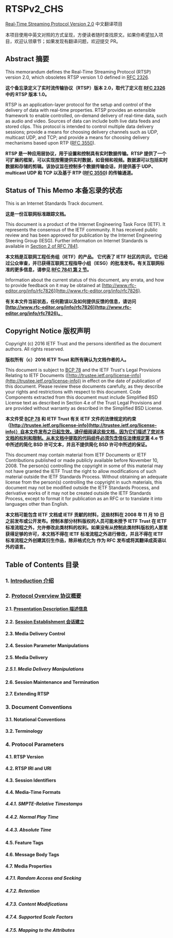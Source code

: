# RTSPv2_CHS

[Real-Time Streaming Protocol Version 2.0](https://tools.ietf.org/html/rfc7826) 中文翻译项目

本项目使用中英文对照的方式呈现，方便读者随时查找原文。如果你希望加入项目，欢迎认领章节；如果发现有翻译问题，欢迎提交 PR。

## Abstract 摘要

This memorandum defines the Real-Time Streaming Protocol (RTSP) version 2.0, which obsoletes RTSP version 1.0 defined in [RFC 2326](https://tools.ietf.org/html/rfc2326).

**这个备忘录定义了实时流传输协议（RTSP）版本 2.0，取代了定义在 [RFC 2326](https://tools.ietf.org/html/rfc2326) 中的 RTSP 版本 1.0。**

RTSP is an application-layer protocol for the setup and control of the delivery of data with real-time properties. RTSP provides an extensible framework to enable controlled, on-demand delivery of real-time data, such as audio and video. Sources of data can include both live data feeds and stored clips. This protocol is intended to control multiple data delivery sessions; provide a means for choosing delivery channels such as UDP, multicast UDP, and TCP; and provide a means for choosing delivery mechanisms based upon RTP ([RFC 3550](https://tools.ietf.org/html/rfc3550)).

**RTSP 是一种应用层协议，用于设置和控制具有实时数据传输。RTSP 提供了一个可扩展的框架，可以实现按需提供实时数据，如音频和视频。数据源可以包括实时数据和存储的剪辑。该协议旨在控制多个数据传输会话，并提供基于 UDP、multicast UDP 和 TCP 以及基于 RTP ([RFC 3550](https://tools.ietf.org/html/rfc3550)) 的传输通道。**

## Status of This Memo 本备忘录的状态

This is an Internet Standards Track document.

**这是一份互联网标准跟踪文档。**

This document is a product of the Internet Engineering Task Force (IETF). It represents the consensus of the IETF community. It has received public review and has been approved for publication by the Internet Engineering Steering Group (IESG). Further information on Internet Standards is available in [Section 2 of RFC 7841](https://tools.ietf.org/html/rfc7841#section-2).

**本文档是互联网工程任务组（IETF）的产品。 它代表了 IETF 社区的共识。它已经过公众审查，并已获得互联网工程指导小组（IESG）的批准发布。有关互联网标准的更多信息，请参见 [RFC 7841 第 2 节](https://tools.ietf.org/html/rfc7841#section-2)。**

Information about the current status of this document, any errata, and how to provide feedback on it may be obtained at [http://www.rfc-editor.org/info/rfc7826](http://www.rfc-editor.org/info/rfc7826).

**有关本文件当前状态，任何勘误以及如何提供反馈的信息，请访问 [http://www.rfc-editor.org/info/rfc7826](http://www.rfc-editor.org/info/rfc7826)。**

## Copyright Notice 版权声明

Copyright (c) 2016 IETF Trust and the persons identified as the document authors. All rights reserved.

**版权所有（c）2016 IETF Trust 和所有确认为文档作者的人。**

This document is subject to [BCP 78](https://tools.ietf.org/html/bcp78) and the IETF Trust's Legal Provisions Relating to IETF Documents ([http://trustee.ietf.org/license-info](http://trustee.ietf.org/license-info)) in effect on the date of publication of this document. Please review these documents carefully, as they describe your rights and restrictions with respect to this document. Code Components extracted from this document must include Simplified BSD License text as described in Section 4.e of the Trust Legal Provisions and are provided without warranty as described in the Simplified BSD License.

**本文件受 [BCP 78](https://tools.ietf.org/html/bcp78) 和 IETF Trust 有关 IETF 文件的法律规定的约束（[http://trustee.ietf.org/license-info](http://trustee.ietf.org/license-info)）自本文件发布之日起生效。请仔细阅读这些文档，因为它们描述了您对本文档的权利和限制。从本文档中提取的代码组件必须包含信任法律规定第 4.e 节中所述的简化 BSD 许可文本，并且不提供简化 BSD 许可中所述的保证。**

This document may contain material from IETF Documents or IETF Contributions published or made publicly available before November 10, 2008. The person(s) controlling the copyright in some of this material may not have granted the IETF Trust the right to allow modifications of such material outside the IETF Standards Process. Without obtaining an adequate license from the person(s) controlling the copyright in such materials, this document may not be modified outside the IETF Standards Process, and derivative works of it may not be created outside the IETF Standards Process, except to format it for publication as an RFC or to translate it into languages other than English.

**本文档可能包含 IETF 文档或 IETF 贡献的材料，这些材料在 2008 年 11 月 10 日之前发布或公开发布。控制本部分材料版权的人员可能未授予 IETF Trust 在 IETF 标准流程之外，允许修改此类材料的权利。如果没有从控制此类材料版权的人那里获得足够的许可，本文档不得在 IETF 标准流程之外进行修改，并且不得在 IETF 标准流程之外创建其衍生作品，除非格式化为 作为 RFC 发布或将其翻译成英语以外的语言。**

## Table of Contents 目录

### 1. [Introduction 介绍](./S01_Introduction.md)

### 2. [Protocol Overview 协议概要](./S02_ProtocolOverview.md)
#### 2.1. [Presentation Description 描述信息](./S02_ProtocolOverview.md#21-presentation-description-描述信息)
#### 2.2. [Session Establishment 会话建立](./S02_ProtocolOverview.md#22-session-establishment-会话建立)
#### 2.3. Media Delivery Control 
#### 2.4. Session Parameter Manipulations 
#### 2.5. Media Delivery 
##### 2.5.1. Media Delivery Manipulations
#### 2.6. Session Maintenance and Termination
#### 2.7. Extending RTSP

### 3. Document Conventions
#### 3.1. Notational Conventions
#### 3.2. Terminology

### 4. Protocol Parameters
#### 4.1. RTSP Version
#### 4.2. RTSP IRI and URI
#### 4.3. Session Identifiers
#### 4.4. Media-Time Formats
##### 4.4.1. SMPTE-Relative Timestamps
##### 4.4.2. Normal Play Time
##### 4.4.3. Absolute Time
#### 4.5. Feature Tags
#### 4.6. Message Body Tags
#### 4.7. Media Properties
##### 4.7.1. Random Access and Seeking
##### 4.7.2. Retention
##### 4.7.3. Content Modifications
##### 4.7.4. Supported Scale Factors
##### 4.7.5. Mapping to the Attributes
